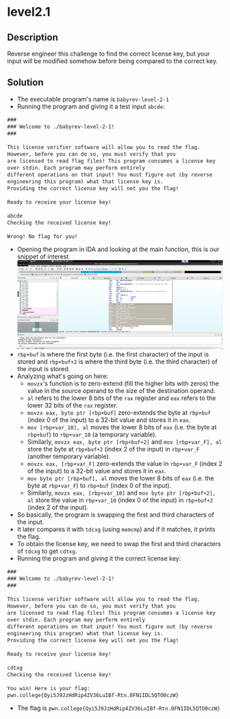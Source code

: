 # level2.1
## Description
Reverse engineer this challenge to find the correct license key, but your input will be modified somehow before being compared to the correct key.
## Solution
- The executable program's name is `babyrev-level-2-1`
- Running the program and giving it a test input `abcde`:
```
###
### Welcome to ./babyrev-level-2-1!
###

This license verifier software will allow you to read the flag. However, before you can do so, you must verify that you
are licensed to read flag files! This program consumes a license key over stdin. Each program may perform entirely
different operations on that input! You must figure out (by reverse engineering this program) what that license key is.
Providing the correct license key will net you the flag!

Ready to receive your license key!

abcde
Checking the received license key!

Wrong! No flag for you!
```
- Opening the program in IDA and looking at the main function, this is our snippet of interest ![1](Screenshots/2-1_1.png)
- `rbp+buf` is where the first byte (i.e. the first character) of the input is stored and `rbp+buf+2` is where the third byte (i.e. the third character) of the input is stored.
- Analyzing what's going on here:
  - `movzx`'s function is to zero-extend (fill the higher bits with zeros) the value in the source operand to the size of the destination operand.
  - `al` refers to the lower 8 bits of the `rax` register and `eax` refers to the lower 32 bits of the `rax` register.
  - `movzx eax, byte ptr [rbp+buf]` zero-extends the byte at `rbp+buf` (index 0 of the input) to a 32-bit value and stores it in `eax`.
  - `mov [rbp+var_10], al` moves the lower 8 bits of `eax` (i.e. the byte at `rbp+buf`) to `rbp+var_10` (a temporary variable).
  - Similarly, `movzx eax, byte ptr [rbp+buf+2]` and `mov [rbp+var_F], al` store the byte at `rbp+buf+2` (index 2 of the input) in `rbp+var_F` (another temporary variable).
  - `movzx eax, [rbp+var_F]` zero-extends the value in `rbp+var_F` (index 2 of the input) to a 32-bit value and stores it in `eax`.
  - `mov byte ptr [rbp+buf], al` moves the lower 8 bits of `eax` (i.e. the byte at `rbp+var_F`) to `rbp+buf` (index 0 of the input).
  - Similarly, `movzx eax, [rbp+var_10]` and `mov byte ptr [rbp+buf+2], al` store the value in `rbp+var_10` (index 0 of the input) in `rbp+buf+2` (index 2 of the input).
- So basically, the program is swapping the first and third characters of the input.
- It later compares it with `tdcxg` (using `memcmp`) and if it matches, it prints the flag.
- To obtain the license key, we need to swap the first and third characters of `tdcxg` to get `cdtxg`.
- Running the program and giving it the correct license key:
```
###
### Welcome to ./babyrev-level-2-1!
###

This license verifier software will allow you to read the flag. However, before you can do so, you must verify that you
are licensed to read flag files! This program consumes a license key over stdin. Each program may perform entirely
different operations on that input! You must figure out (by reverse engineering this program) what that license key is.
Providing the correct license key will net you the flag!

Ready to receive your license key!

cdtxg
Checking the received license key!

You win! Here is your flag:
pwn.college{Qyi5J9JzHdRip4ZV36LuIBf-Rtn.0FN1IDL5QTO0czW}
```
- The flag is `pwn.college{Qyi5J9JzHdRip4ZV36LuIBf-Rtn.0FN1IDL5QTO0czW}`